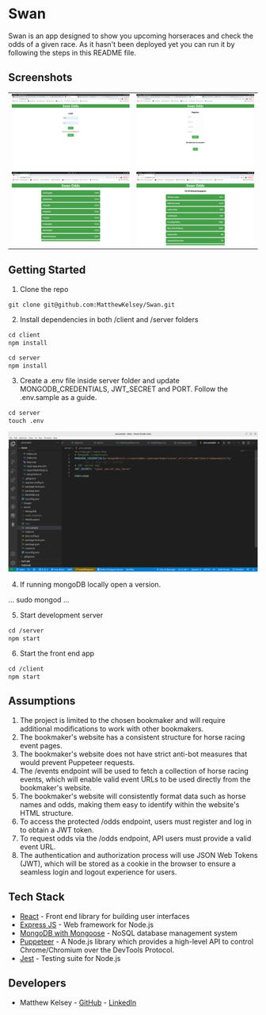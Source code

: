 # Swan



Swan is an app designed to show you upcoming horseraces and check the odds of a given race. As it hasn't been deployed yet you can run it by following the steps in this README file.

## Screenshots


<table>
  <tr>
    <td><img src="/images/image1.png" alt="Screenshot 1"></td>
    <td><img src="./images/image2.png" alt="Screenshot 2"></td>
  </tr>
  <tr>
    <td><img src="./images/image3.png" alt="Screenshot 3"></td>
    <td><img src="./images/image4.png" alt="Screenshot 4"></td>
  </tr>
</table>



## Getting Started

1. Clone the repo

```
git clone git@github.com:MatthewKelsey/Swan.git

```


2. Install dependencies in both /client and /server folders

```
cd client
npm install
```
```
cd server
npm install
```

3. Create a .env file inside server folder and update MONGODB_CREDENTIALS, JWT_SECRET and PORT. Follow the .env.sample as a guide.
```
cd server
touch .env
```
<img src="./images/image5.png" alt="Screenshot 5">

4. If running mongoDB locally open a version. 

...
sudo mongod
...

5. Start development server
```
cd /server
npm start
```

6. Start the front end app
```
cd /client
npm start
```

## Assumptions
1. The project is limited to the chosen bookmaker and will require additional modifications to work with other bookmakers.
2. The bookmaker's website has a consistent structure for horse racing event pages.
3. The bookmaker's website does not have strict anti-bot measures that would prevent Puppeteer requests.
4. The /events endpoint will be used to fetch a collection of horse racing events, which will enable valid event URLs to be used directly from the bookmaker's website.
5. The bookmaker's website will consistently format data such as horse names and odds, making them easy to identify within the website's HTML structure.
6. To access the protected /odds endpoint, users must register and log in to obtain a JWT token.
7. To request odds via the /odds endpoint, API users must provide a valid event URL.
8. The authentication and authorization process will use JSON Web Tokens (JWT), which will be stored as a cookie in the browser to ensure a seamless login and logout experience for users.


## Tech Stack

* [React](https://reactjs.org) - Front end library for building user interfaces
* [Express JS](https://expressjs.com) - Web framework for Node.js
* [MongoDB with Mongoose](https://www.mongodb.com) - NoSQL database management system
* [Puppeteer](https://pptr.dev/) - A Node.js library which provides a high-level API to control Chrome/Chromium over the DevTools Protocol.
* [Jest](https://jestjs.io) - Testing suite for Node.js



## Developers

* Matthew Kelsey - [GitHub](https://github.com/MatthewKelsey) - [LinkedIn]()


